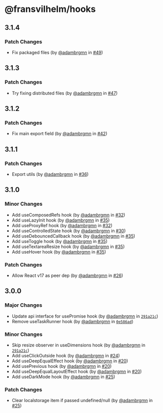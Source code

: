 # @fransvilhelm/hooks

## 3.1.4

### Patch Changes

- Fix packaged files (by [@adambrgmn](https://github.com/adambrgmn) in
  [#49](https://github.com/adambrgmn/fransvilhelm/pull/49))

## 3.1.3

### Patch Changes

- Try fixing distributed files (by [@adambrgmn](https://github.com/adambrgmn) in
  [#47](https://github.com/adambrgmn/fransvilhelm/pull/47))

## 3.1.2

### Patch Changes

- Fix main export field (by [@adambrgmn](https://github.com/adambrgmn) in
  [#42](https://github.com/adambrgmn/fransvilhelm/pull/42))

## 3.1.1

### Patch Changes

- Export utils (by [@adambrgmn](https://github.com/adambrgmn) in
  [#36](https://github.com/adambrgmn/fransvilhelm/pull/36))

## 3.1.0

### Minor Changes

- Add useComposedRefs hook (by [@adambrgmn](https://github.com/adambrgmn) in
  [#32](https://github.com/adambrgmn/fransvilhelm/pull/32))
- Add useLazyInit hook (by [@adambrgmn](https://github.com/adambrgmn) in
  [#35](https://github.com/adambrgmn/fransvilhelm/pull/35))
- Add useProxyRef hook (by [@adambrgmn](https://github.com/adambrgmn) in
  [#32](https://github.com/adambrgmn/fransvilhelm/pull/32))
- Add useControlledState hook (by [@adambrgmn](https://github.com/adambrgmn) in
  [#30](https://github.com/adambrgmn/fransvilhelm/pull/30))
- Add useDebouncedCallback hook (by [@adambrgmn](https://github.com/adambrgmn)
  in [#35](https://github.com/adambrgmn/fransvilhelm/pull/35))
- Add useToggle hook (by [@adambrgmn](https://github.com/adambrgmn) in
  [#35](https://github.com/adambrgmn/fransvilhelm/pull/35))
- Add useTextareaResize hook (by [@adambrgmn](https://github.com/adambrgmn) in
  [#35](https://github.com/adambrgmn/fransvilhelm/pull/35))
- Add useHover hook (by [@adambrgmn](https://github.com/adambrgmn) in
  [#35](https://github.com/adambrgmn/fransvilhelm/pull/35))

### Patch Changes

- Allow React v17 as peer dep (by [@adambrgmn](https://github.com/adambrgmn) in
  [#26](https://github.com/adambrgmn/fransvilhelm/pull/26))

## 3.0.0

### Major Changes

- Update api interface for usePromise hook (by
  [@adambrgmn](https://github.com/adambrgmn) in
  [`291a21c`](https://github.com/adambrgmn/fransvilhelm/commit/291a21c85dbc3613e017c56c54e6c9785b2e8d02))
- Remove useTaskRunner hook (by [@adambrgmn](https://github.com/adambrgmn) in
  [`0e586ad`](https://github.com/adambrgmn/fransvilhelm/commit/0e586ad6c19831a1faf61915e35b1769ea8bc95e))

### Minor Changes

- Skip resize observer in useDimensions hook (by
  [@adambrgmn](https://github.com/adambrgmn) in
  [`291a21c`](https://github.com/adambrgmn/fransvilhelm/commit/291a21c85dbc3613e017c56c54e6c9785b2e8d02))
- Add useClickOutside hook (by [@adambrgmn](https://github.com/adambrgmn) in
  [#24](https://github.com/adambrgmn/fransvilhelm/pull/24))
- Add useDeepEqualEffect hook (by [@adambrgmn](https://github.com/adambrgmn) in
  [#20](https://github.com/adambrgmn/fransvilhelm/pull/20))
- Add usePrevious hook (by [@adambrgmn](https://github.com/adambrgmn) in
  [#20](https://github.com/adambrgmn/fransvilhelm/pull/20))
- Add useDeepEqualLayoutEffect hook (by
  [@adambrgmn](https://github.com/adambrgmn) in
  [#20](https://github.com/adambrgmn/fransvilhelm/pull/20))
- Add useDarkMode hook (by [@adambrgmn](https://github.com/adambrgmn) in
  [#25](https://github.com/adambrgmn/fransvilhelm/pull/25))

### Patch Changes

- Clear localstorage item if passed undefined/null (by
  [@adambrgmn](https://github.com/adambrgmn) in
  [#25](https://github.com/adambrgmn/fransvilhelm/pull/25))
